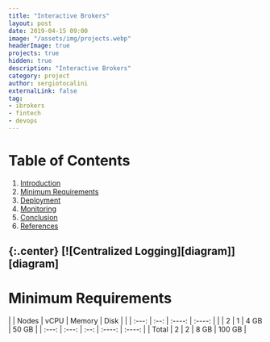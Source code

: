 ```yaml
---
title: "Interactive Brokers"
layout: post
date: 2019-04-15 09:00
image: "/assets/img/projects.webp"
headerImage: true
projects: true
hidden: true
description: "Interactive Brokers"
category: project
author: sergiotocalini
externalLink: false
tag:
- ibrokers
- fintech
- devops
---
```

# Table of Contents
1. [Introduction](#introduction)
2. [Minimum Requirements](#minimum-requirements)
3. [Deployment](#deployment)
4. [Monitoring](#monitoring)
5. [Conclusion](#conclusion)
6. [References](#references)

{:.center}
[![Centralized Logging][diagram]][diagram]
---

# Minimum Requirements

|       | Nodes | vCPU | Memory | Disk   |
|       | :---: | :--: | :----: | :----: |
|       | 2     | 1    | 4 GB   | 50 GB  |
| :---: | :---: | :--: | :----: | :----: |
| Total | 2     | 2    | 8 GB   | 100 GB |

